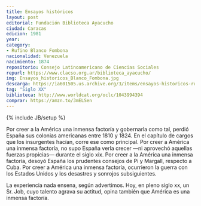 ```yaml
---
title: Ensayos históricos
layout: post
editorial: Fundación Biblioteca Ayacucho
ciudad: Caracas
edicion: 1981
year: 
category:
- Rufino Blanco Fombona
nacionalidad: Venezuela
nacimiento: 1874
repositorio: Consejo Latinoamericano de Ciencias Sociales
repurl: https://www.clacso.org.ar/biblioteca_ayacucho/
img: Ensayos_historicos_Blanco_Fombona.jpg
descarga: https://ia601505.us.archive.org/3/items/ensayos-historicos-rufino-blanco-fombona/Ensayos_historicos_Rufino_Blanco_Fombona.pdf
tag: "Siglo XX"
biblioteca: http://www.worldcat.org/oclc/1043994394
comprar: https://amzn.to/3mELSen
---
```

{% include JB/setup %}

Por creer a la América una inmensa factoría y gobernarla como tal, perdió España sus colonias americanas entre 1810 y 1824. En el capítulo de cargos que los insurgentes hacían, corre ese como principal. Por creer a América una inmensa factoría, no supo España verla crecer —ni aprovechó aquellas fuerzas propicias— durante el siglo xix. Por creer a la América una inmensa factoría, desoyó España los prudentes consejos de Pi y Margall, respecto a Cuba. Por creer a América una inmensa factoría, ocurrieron la guerra con los Estados Unidos y los desastres y sonrojos subsiguientes.
 
La experiencia nada ensena, según advertimos. Hoy, en pleno siglo xx, un Sr. Job, cuyo talento agrava su actitud, opina también que América es una inmensa factoría.
